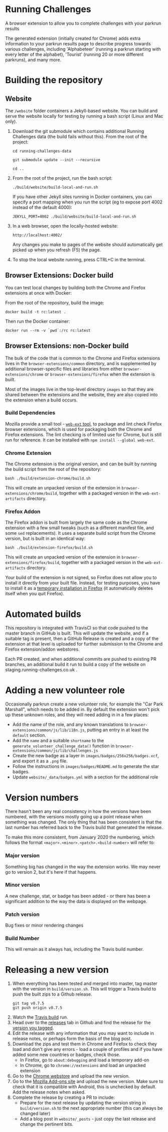 # Running Challenges

A browser extension to allow you to complete challenges with your parkrun results

The generated extension (initially created for Chrome) adds extra information
to your parkrun results page to describe progress towards various challenges,
including 'Alphabeteer' (running a parkrun starting with every letter of the
alphabet), 'Tourist' (running 20 or more different parkruns), and many more.

# Building the repository

## Website

The `/website` folder containers a Jekyll-based website. You can build and serve the website
locally for testing by running a bash script (Linux and Mac only).

1. Download the git submodule which contains additional Running Challenges data (the build fails without this). From the root of the project:
  
    `cd running-challenges-data`
  
    `git submodule update --init --recursive`
  
    `cd ..`
1. From the root of the project, run the bash script:

    `./build/website/build-local-and-run.sh`

    If you have other Jekyll sites running in Docker containers, you can specify a port mapping
  when you run the script (eg to expose port 4002 instead of the default 4000):

    `JEKYLL_PORT=4002 ./build/website/build-local-and-run.sh`
1. In a web browser, open the locally-hosted website:

    `http://localhost:4002/`

    Any changes you make to pages of the website should automatically get picked up when you refresh (F5) the page.
1. To stop the local website running, press CTRL+C in the terminal.


## Browser Extensions: Docker build

You can test local changes by building both the Chrome and Firefox extensions at once with Docker:

From the root of the repository, build the image:

```
docker build -t rc:latest .
```

Then run the Docker container:

```
docker run --rm -v `pwd`:/rc rc:latest
```

## Browser Extensions: non-Docker build

The bulk of the code that is common to the Chrome and Firefox extensions lives
in the `browser-extensions/common` directory, and is supplemented by additional
browser-specific files and libraries from either `browser-extensions/chrome` or
`browser-extensions/firefox` when the extension is built.

Most of the images live in the top-level directory `images` so that they are
shared between the extensions and the website, they are also copied into the
extension when a build occurs.

### Build Dependencies

Mozilla provide a small tool - [`web-ext` tool](https://developer.mozilla.org/en-US/Add-ons/WebExtensions/Getting_started_with_web-ext),
to package and lint check Firefox browser extensions,
which is used for packaging both the Chrome and Firefox extensions. The lint
checking is of limited use for Chrome, but is still run for reference. It can be
installed with `npm install --global web-ext`.

### Chrome Extension

The Chrome extension is the original version, and can be built by running the build
script from the root of the repository:
```
bash ./build/extension-chrome/build.sh
```
This will create an unpacked version of the extension in `browser-extensions/chrome/build`,
together with a packaged version in the `web-ext-artifacts` directory.

### Firefox Addon

The Firefox addon is built from largely the same code as the Chrome extension
with a few small tweaks (such as a different manifest file, and some `sed`
replacements). It uses a separate build script from the Chrome version, but is
built in an identical way:
```
bash ./build/extension-firefox/build.sh
```
This will create an unpacked version of the extension in `browser-extensions/firefox/build`,
together with a packaged version in the `web-ext-artifacts` directory.

Your build of the extension is not signed, so Firefox does not allow you to install it directly from your built file.
Instead, for testing purposes, you have to install it as a [temporary installation in Firefox](https://extensionworkshop.com/documentation/develop/temporary-installation-in-firefox/) (it automatically deletes itself when you quit Firefox).

# Automated builds

This repository is integrated with TravisCI so that code pushed to the master
branch in GitHub is built. This will update the website, and if a suitable tag
is present, then a GitHub Release is created and a copy of the extension at that
level is uploaded for further submission to the Chrome and Firefox extension/addon
webstores.

Each PR created, and when additional commits are pushed to existing PR branches,
an additional build it run to build a copy of the website on staging.running-challenges.co.uk .

# Adding a new volunteer role

Occasionally parkrun create a new volunteer role, for example the "Car Park Marshall",
which needs to be added in. By default the extension won't pick up these unknown
roles, and they will need adding in in a few places:

- Add the name of the role, and any known translations to `browser-extensions/common/js/lib/i18n.js`,
  putting an entry in at least the `default` section.
- Add the `name` and a suitable `shortname` to the `generate_volunteer_challenge_data()`
  function in `browser-extensions/common/js/lib/challenges.js`
- Create the new badge as a layer in `images/badges/256x256/badges.xcf`, and export
  it as a `.png` file.
- Follow the instructions in `images/badges/README.md` to generate the star badges.
- Update `website/_data/badges.yml` with a section for the additional role

# Version numbers

There hasn't been any real consistency in how the versions have been numbered, with the versions mostly going up
a point release when something was changed. The only thing that has been consistent is that the last number has 
referred back to the Travis build that generated the release.

To make this more consistent, from January 2020 the numbering, which follows the format 
`<major>.<minor>.<patch>.<build-number>` will refer to:

### Major version

Something big has changed in the way the extension works. We may never go to version 2, but it's here if that happens.

### Minor version

A new challenge, stat, or badge has been added - or there has been a significant addition to the way the data is 
displayed on the webpage.

### Patch version

Bug fixes or minor rendering changes 

### Build Number

This will remain as it always has, including the Travis build number.

# Releasing a new version

1. When everything has been tested and merged into master, tag master with the
version in `build/version.sh`. This will trigger a Travis build to push the built
zips to a Github release.
    ```
    git tag v0.7.5
    git push origin v0.7.5
    ```
1. Watch the [Travis build](https://travis-ci.org/fraz3alpha/running-challenges) run.
1. Head over to the [releases](https://github.com/fraz3alpha/running-challenges/releases)
tab in Github and find the release for the [version you tagged](https://github.com/fraz3alpha/running-challenges/releases/tag/v0.7.5).
1. Edit the release with any information that you may want to include in release notes, or perhaps form the basis of the blog post.
1. Download the zips and test them in Chrome and Firefox to check they load and don't give any errors - load a couple of profiles and if you have added some new countries or badges, check those.
    - In Firefox, go to `about:debugging` and load a temporary add-on
    - In Chrome, go to `chrome://extensions` and load an unpacked extension
1. Go to the [Chrome webstore](https://chrome.google.com/webstore/developer/dashboard) and upload the new version.
1. Go to the [Mozilla Add-ons site](https://addons.mozilla.org/en-GB/firefox/) and upload the new version. Make sure to check that it is compatible with Android, this is unchecked by default. Add the release notes when asked.
1. Complete the release by creating a PR to include:
    - Prepare for the next release by updating the version string in `build/version.sh`
      to the next appropriate number (this can always be changed later)
    - Add a blog post in `website/_posts` - just copy the last release and change
      the pertinent bits.
